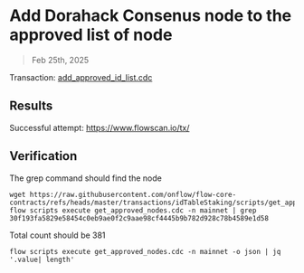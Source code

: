 # Add Dorahack Consenus node to the approved list of node

> Feb 25th, 2025

Transaction: [add_approved_id_list.cdc](../../../../templates/add_approved_id_list.cdc)

## Results

Successful attempt: https://www.flowscan.io/tx/

## Verification

The grep command should find the node
```shell
wget https://raw.githubusercontent.com/onflow/flow-core-contracts/refs/heads/master/transactions/idTableStaking/scripts/get_approved_nodes.cdc
flow scripts execute get_approved_nodes.cdc -n mainnet | grep 30f193fa5829e58454c0eb9ae0f2c9aae98cf4445b9b782d928c78b4589e1d58
```

Total count should be 381
```shell
flow scripts execute get_approved_nodes.cdc -n mainnet -o json | jq '.value| length'
```